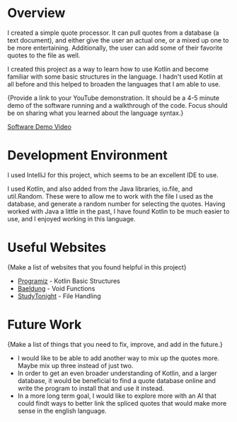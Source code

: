 # Overview

I created a simple quote processor. It can pull quotes from a database (a text document), and either give the user an actual one, or a mixed up one to be more entertaining. Additionally, the user can add some of their favorite quotes to the file as well. 

I created this project as a way to learn how to use Kotlin and become familiar with some basic structures in the language. I hadn't used Kotlin at all before and this helped to broaden the languages that I am able to use.

{Provide a link to your YouTube demonstration.  It should be a 4-5 minute demo of the software running and a walkthrough of the code.  Focus should be on sharing what you learned about the language syntax.}

[Software Demo Video](http://youtube.link.goes.here)

# Development Environment

I used IntelliJ for this project, which seems to be an excellent IDE to use.

I used Kotlin, and also added from the Java libraries, io.file, and util.Random. These were to allow me to work with the file I used as the database, and generate a random number for selecting the quotes.
Having worked with Java a little in the past, I have found Kotlin to be much easier to use, and I enjoyed working in this language.

# Useful Websites

{Make a list of websites that you found helpful in this project}
* [Programiz](https://www.programiz.com/kotlin-programming) - Kotlin Basic Structures
* [Baeldung](https://www.baeldung.com/kotlin/void-type) - Void Functions
* [StudyTonight](https://www.studytonight.com/kotlin/kotlin-file-handling#) - File Handling

# Future Work

{Make a list of things that you need to fix, improve, and add in the future.}
* I would like to be able to add another way to mix up the quotes more. Maybe mix up three instead of just two.
* In order to get an even broader understanding of Kotlin, and a larger database, it would be beneficial to find a quote database online and write the program to install that and use it instead.  
* In a more long term goal, I would like to explore more with an AI that could findt ways to better link the spliced quotes that would make more sense in the english language.